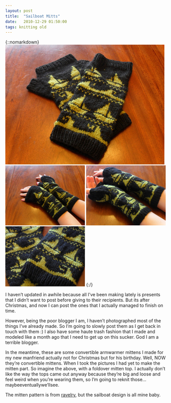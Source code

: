 ```yaml
---
layout: post
title:  "Sailboat Mitts"
date:   2010-12-29 01:50:00
tags: knitting old
---
```

{::nomarkdown}
<img src="/uploads/2010/11/sailboat01.jpg">
<img src="/uploads/2010/11/sailboat02.jpg">
<img src="/uploads/2010/11/sailboat03.jpg">
<img src="/uploads/2010/11/sailboat04.jpg">
{:/}

I haven’t updated in awhile because all I’ve been making lately is presents that I didn’t want to post before giving to their recipients. But its after Christmas, and now I can post the ones that I actually managed to finish on time.

However, being the poor blogger I am, I haven’t photographed most of the things I’ve already made. So I’m going to slowly post them as I get back in touch with them :) I also have some haute trash fashion that I made and modeled like a month ago that I need to get up on this sucker. God I am a terrible blogger.

In the meantime, these are some convertible armwarmer mittens I made for my new manfriend actually not for Christmas but for his birthday. Well, NOW they’re convertible mittens. When I took the pictures I had yet to make the mitten part. So imagine the above, with a foldover mitten top. I actually don’t like the way the tops came out anyway because they’re big and loose and feel weird when you’re wearing them, so I’m going to reknit those… maybeeventuallywe’llsee.

The mitten pattern is from [ravelry](http://www.ravelry.com/patterns/library/space-invader-converti-mittens), but the sailboat design is all mine baby.
